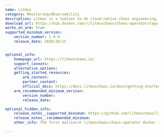 ```yaml
---
name: Litmus
category: Monitoring/Observability
description: Litmus is a toolset to do cloud-native chaos engineering, and provides tools to orchestrate chaos on Kubernetes to help SREs find weaknesses in their deployments.
download_url: https://hub.docker.com/r/litmuschaos/chaos-operator/tags
works_on_arm: true
supported_minimum_version:
    version_number: 1.9.0
    release_date: 2020/10/15


optional_info:
    homepage_url: https://litmuschaos.io/
    support_caveats:
    alternative_options:
    getting_started_resources:
        arm_content:
        partner_content:
        official_docs: https://docs.litmuschaos.io/docs/getting-started/installation#install-litmus-using-kubectl
    arm_recommended_minimum_version:
        version_number:
        release_date:

optional_hidden_info:
    release_notes__supported_minimum: https://github.com/litmuschaos/litmus/releases/tag/1.9.0
    release_notes__recommended_minimum:
    other_info: The first multiarch litmuschaos/chaos-operator docker image wih ARM64 manifest is released in v1.9.0 with the tag multiarch-1.9.0, which can be used during litmus installation (v1.9.0) via kubectl. Kindly refer [here](https://hub.docker.com/layers/litmuschaos/chaos-operator/multiarch-1.9.0/images/sha256-f029282dcdf38dbe17550f83e7775e3849747c4946f554875ad36e9dd9b4fc9b?context=explore).

---
```


